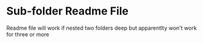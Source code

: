 # Sub-folder Readme File
Readme file will work if nested two folders deep but apparentlty won't work for three or more
